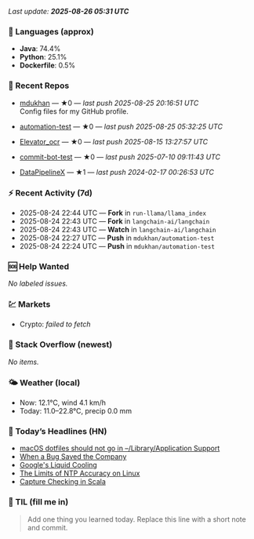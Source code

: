 

<!-- DAILY-SECTION:START -->
_Last update: **2025-08-26 05:31 UTC**_


### 🧪 Languages (approx)
- **Java**: 74.4%
- **Python**: 25.1%
- **Dockerfile**: 0.5%

### 🔧 Recent Repos
- [mdukhan](https://github.com/mdukhan/mdukhan) — ★0 — _last push 2025-08-25 20:16:51 UTC_  
  Config files for my GitHub profile.
- [automation-test](https://github.com/mdukhan/automation-test) — ★0 — _last push 2025-08-25 05:32:25 UTC_  
  
- [Elevator_ocr](https://github.com/mdukhan/Elevator_ocr) — ★0 — _last push 2025-08-15 13:27:57 UTC_  
  
- [commit-bot-test](https://github.com/mdukhan/commit-bot-test) — ★0 — _last push 2025-07-10 09:11:43 UTC_  
  
- [DataPipelineX](https://github.com/mdukhan/DataPipelineX) — ★1 — _last push 2024-02-17 00:26:53 UTC_  
  

### ⚡ Recent Activity (7d)
- 2025-08-24 22:44 UTC — **Fork** in `run-llama/llama_index`
- 2025-08-24 22:43 UTC — **Fork** in `langchain-ai/langchain`
- 2025-08-24 22:43 UTC — **Watch** in `langchain-ai/langchain`
- 2025-08-24 22:27 UTC — **Push** in `mdukhan/automation-test`
- 2025-08-24 22:24 UTC — **Push** in `mdukhan/automation-test`

### 🆘 Help Wanted
_No labeled issues._

### 💹 Markets
- Crypto: _failed to fetch_

### 🧩 Stack Overflow (newest)
_No items._

### 🌤️ Weather (local)
- Now: 12.1°C, wind 4.1 km/h
- Today: 11.0–22.8°C, precip 0.0 mm

### 📰 Today’s Headlines (HN)
- [macOS dotfiles should not go in –&#x2F;Library&#x2F;Application Support](https://9to5google.com/2025/08/25/android-apps-developer-verification/)
- [When a Bug Saved the Company](https://becca.ooo/blog/macos-dotfiles/)
- [Google&#x27;s Liquid Cooling](https://weblog.rogueamoeba.com/2025/08/21/when-a-bug-saved-the-company/)
- [The Limits of NTP Accuracy on Linux](https://chipsandcheese.com/p/googles-liquid-cooling-at-hot-chips)
- [Capture Checking in Scala](https://scottstuff.net/posts/2025/05/19/ntp-limits/)

### 🧠 TIL (fill me in)
> Add one thing you learned today. Replace this line with a short note and commit.

<!-- DAILY-SECTION:END -->
